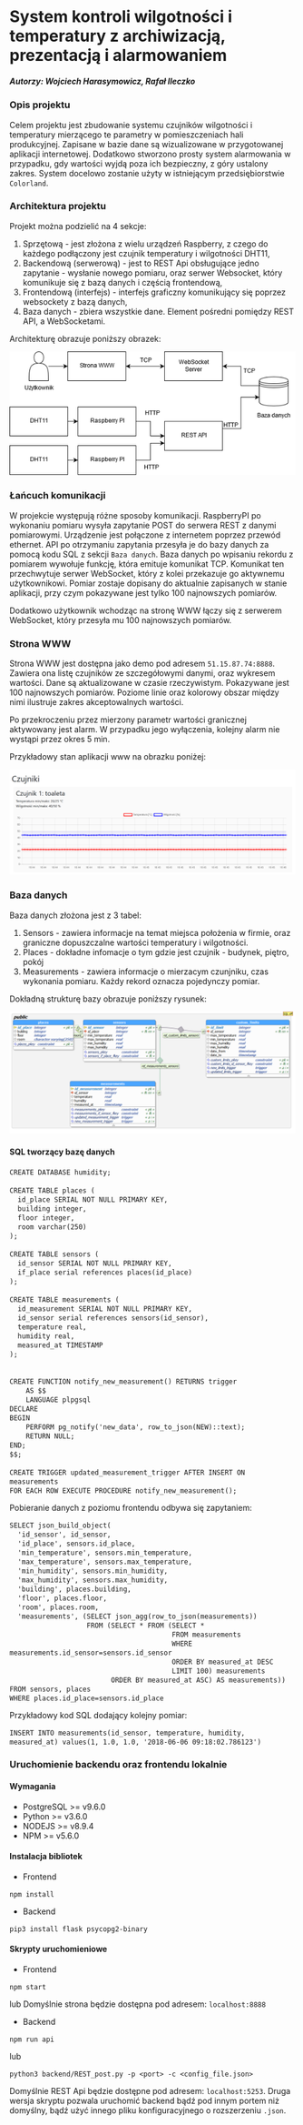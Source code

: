 # System kontroli wilgotności i temperatury z archiwizacją, prezentacją i alarmowaniem
##### Autorzy: Wojciech Harasymowicz, Rafał Ileczko

### Opis projektu
Celem projektu jest zbudowanie systemu czujników wilgotności i temperatury mierzącego te parametry w pomieszczeniach hali produkcyjnej. Zapisane w bazie dane są wizualizowane w przygotowanej aplikacji internetowej. Dodatkowo stworzono prosty system alarmowania w przypadku, gdy wartości wyjdą poza ich bezpieczny, z góry ustalony zakres. System docelowo zostanie użyty w istniejącym przedsiębiorstwie `Colorland`.

### Architektura projektu
Projekt można podzielić na 4 sekcje:
1. Sprzętową - jest złożona z wielu urządzeń Raspberry, z czego do każdego podłączony jest czujnik temperatury i wilgotności DHT11,
2. Backendową (serwerową) - jest to REST Api obsługujące jedno zapytanie - wysłanie nowego pomiaru, oraz serwer Websocket, który komunikuje się z bazą danych i częścią frontendową,
3. Frontendową (interfejs) - interfejs graficzny komunikujący się poprzez websockety z bazą danych,
4. Baza danych - zbiera wszystkie dane. Element pośredni pomiędzy REST API, a WebSocketami.

Architekturę obrazuje poniższy obrazek:

![Architektura](./docs/humidity_arch.png "Architektura")


### Łańcuch komunikacji
W projekcie występują różne sposoby komunikacji.
RaspberryPI po wykonaniu pomiaru wysyła zapytanie POST do serwera REST z danymi pomiarowymi. Urządzenie jest połączone z internetem poprzez przewód ethernet. API po otrzymaniu zapytania przesyła je do bazy danych za pomocą kodu SQL z sekcji `Baza danych`. Baza danych po wpisaniu rekordu z pomiarem wywołuje funkcję, która emituje komunikat TCP. Komunikat ten przechwytuje serwer WebSocket, który z kolei przekazuje go aktywnemu użytkownikowi. Pomiar zostaje dopisany do aktualnie zapisanych w stanie aplikacji, przy czym pokazywane jest tylko 100 najnowszych pomiarów.

Dodatkowo użytkownik wchodząc na stronę WWW łączy się z serwerem WebSocket, który przesyła mu 100 najnowszych pomiarów.

### Strona WWW
Strona WWW jest dostępna jako demo pod adresem `51.15.87.74:8888`. Zawiera ona listę czujników ze szczegółowymi danymi, oraz wykresem wartości. Dane są aktualizowane w czasie rzeczywistym. Pokazywane jest 100 najnowszych pomiarów. Poziome linie oraz kolorowy obszar między nimi ilustruje zakres akceptowalnych wartości.

Po przekroczeniu przez mierzony parametr wartości granicznej aktywowany jest alarm. W przypadku jego wyłączenia, kolejny alarm nie wystąpi przez okres 5 min.

Przykładowy stan aplikacji www na obrazku poniżej:

![WWW](./docs/humidity_www.png "WWW")

### Baza danych
Baza danych złożona jest z 3 tabel:
1. Sensors - zawiera informacje na temat miejsca położenia w firmie, oraz graniczne dopuszczalne wartości temperatury i wilgotności.
2. Places - dokładne infomacje o tym gdzie jest czujnik - budynek, piętro, pokój
3. Measurements - zawiera informacje o mierzacym czunjniku, czas wykonania pomiaru. Każdy rekord oznacza pojedynczy pomiar.

Dokładną strukturę bazy obrazuje poniższy rysunek:

![ERD](./docs/humidity_erd.png "ERD")

#### SQL tworzący bazę danych
```
CREATE DATABASE humidity;

CREATE TABLE places (
  id_place SERIAL NOT NULL PRIMARY KEY,
  building integer,
  floor integer,
  room varchar(250)
);

CREATE TABLE sensors (
  id_sensor SERIAL NOT NULL PRIMARY KEY,
  if_place serial references places(id_place)
);

CREATE TABLE measurements (
  id_measurement SERIAL NOT NULL PRIMARY KEY,
  id_sensor serial references sensors(id_sensor),
  temperature real,
  humidity real,
  measured_at TIMESTAMP
);


CREATE FUNCTION notify_new_measurement() RETURNS trigger
    AS $$
    LANGUAGE plpgsql
DECLARE
BEGIN
    PERFORM pg_notify('new_data', row_to_json(NEW)::text);
    RETURN NULL;
END;
$$;

CREATE TRIGGER updated_measurement_trigger AFTER INSERT ON measurements
FOR EACH ROW EXECUTE PROCEDURE notify_new_measurement();
```


Pobieranie danych z poziomu frontendu odbywa się zapytaniem:
```
SELECT json_build_object(
  'id_sensor', id_sensor,
  'id_place', sensors.id_place,
  'min_temperature', sensors.min_temperature,
  'max_temperature', sensors.max_temperature,
  'min_humidity', sensors.min_humidity,
  'max_humidity', sensors.max_humidity,
  'building', places.building,
  'floor', places.floor,
  'room', places.room,
  'measurements', (SELECT json_agg(row_to_json(measurements))
                   FROM (SELECT * FROM (SELECT *
                                        FROM measurements
                                        WHERE measurements.id_sensor=sensors.id_sensor
                                        ORDER BY measured_at DESC
                                        LIMIT 100) measurements
                         ORDER BY measured_at ASC) AS measurements))
FROM sensors, places
WHERE places.id_place=sensors.id_place
```

Przykładowy kod SQL dodający kolejny pomiar:
```
INSERT INTO measurements(id_sensor, temperature, humidity, measured_at) values(1, 1.0, 1.0, '2018-06-06 09:18:02.786123')
```

### Uruchomienie backendu oraz frontendu lokalnie
#### Wymagania
* PostgreSQL >= v9.6.0
* Python >= v3.6.0
* NODEJS >= v8.9.4
* NPM >= v5.6.0

#### Instalacja bibliotek
* Frontend
```
npm install
```
* Backend
```
pip3 install flask psycopg2-binary
```

#### Skrypty uruchomieniowe
* Frontend
```
npm start
```
lub
Domyślnie strona będzie dostępna pod adresem: `localhost:8888`

* Backend
```
npm run api
```
lub
```
python3 backend/REST_post.py -p <port> -c <config_file.json>
```
Domyślnie REST Api będzie dostępne pod adresem: `localhost:5253`.
Druga wersja skryptu pozwala uruchomić backend bądź pod innym portem niż domyślny, bądź użyć innego pliku konfiguracyjnego o rozszerzeniu `.json`.